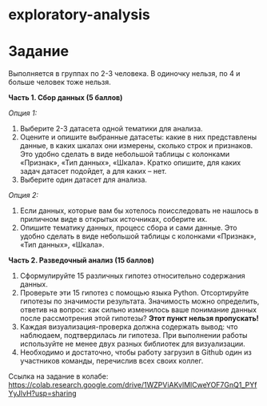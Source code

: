 # exploratory-analysis

# Задание

Выполняется в группах по 2-3 человека. В одиночку нельзя, по 4 и больше человек тоже нельзя.

**Часть 1. Сбор данных (5 баллов)**

*Опция 1:*
1. Выберите 2-3 датасета одной тематики для анализа.
2. Оцените и опишите выбранные датасеты: какие в них представлены данные, в каких шкалах они измерены, сколько строк и признаков. Это удобно сделать в виде небольшой таблицы с колонками «Признак», «Тип данных», «Шкала». Кратко опишите, для каких задач датасет подойдет, а для каких – нет.
3. Выберите один датасет для анализа.

*Опция 2:*
1. Если данных, которые вам бы хотелось поисследовать не нашлось в приличном виде в открытых источниках, соберите их.
2. Опишите тематику данных, процесс сбора и сами данные. Это удобно сделать в виде небольшой таблицы с колонками «Признак», «Тип данных», «Шкала».

**Часть 2. Разведочный анализ (15 баллов)**

1. Сформулируйте 15 различных гипотез относительно содержания данных.
2. Проверьте эти 15 гипотез с помощью языка Python. Отсортируйте гипотезы по значимости результата. Значимость можно определить, ответив на вопрос: как сильно изменилось ваше понимание данных после рассмотрения этой гипотезы? **Этот пункт нельзя пропускать!**
3. Каждая визуализация-проверка должна содержать вывод: что наблюдаем, подтвердилась ли гипотеза. При выполнении работы используйте не менее двух разных библиотек для визуализации.
4. Необходимо и достаточно, чтобы работу загрузил в Github один из участников команды, перечислив всех своих коллег.

Ссылка на задание в колабе: https://colab.research.google.com/drive/1WZPViAKvlMlCweYOF7GnQ1_PYfYyJlvH?usp=sharing
